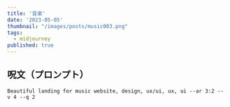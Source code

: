 ```yaml
---
title: '音楽'
date: '2023-05-05'
thumbnail: "/images/posts/music003.png"
tags:
  - midjourney
published: true
---
```


## 呪文（プロンプト）
```
Beautiful landing for music website, design, ux/ui, ux, ui --ar 3:2 --v 4 --q 2
```